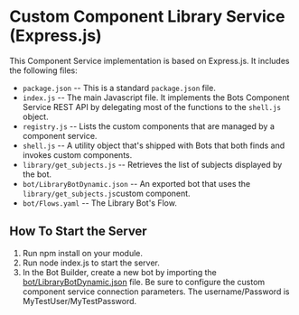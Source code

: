 # Custom Component Library Service (Express.js)

This Component Service implementation is based on Express.js. It includes the following files:

- `package.json` --  This is a standard `package.json` file.
- `index.js` --  The main Javascript file. It implements the Bots Component Service REST API by  delegating most of the functions to the `shell.js` object.
- `registry.js` --  Lists the custom components that are managed by a component service.
- `shell.js` --  A utility object that's shipped with Bots that both finds and invokes custom components.
- `library/get_subjects.js` --  Retrieves the list of subjects displayed by the bot.
- `bot/LibraryBotDynamic.json` --  An exported bot that uses the `library/get_subjects.js`custom component.
- `bot/Flows.yaml` -- The Library Bot's Flow.

## How To Start the Server ##

1. Run npm install on your module.
1. Run node index.js to start the server.
1. In the Bot Builder, create a new bot by importing the [bot/LibraryBotDynamic.json](bot/LibraryBotDynamic.json) file. Be sure to configure the custom component service connection parameters. The username/Password is MyTestUser/MyTestPassword.
